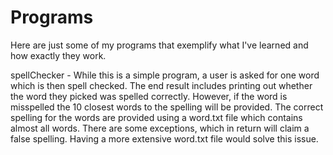 # Programs
Here are just some of my programs that exemplify what I've learned and how exactly they work.

spellChecker - While this is a simple program, a user is asked for one word which is then spell checked. The end result includes printing out whether the word they picked was spelled correctly. However, if the word is misspelled the 10 closest words to the spelling will be provided. The correct spelling for the words are provided using a word.txt file which contains almost all words. There are some exceptions, which in return will claim a false spelling. Having a more extensive word.txt file would solve this issue.
